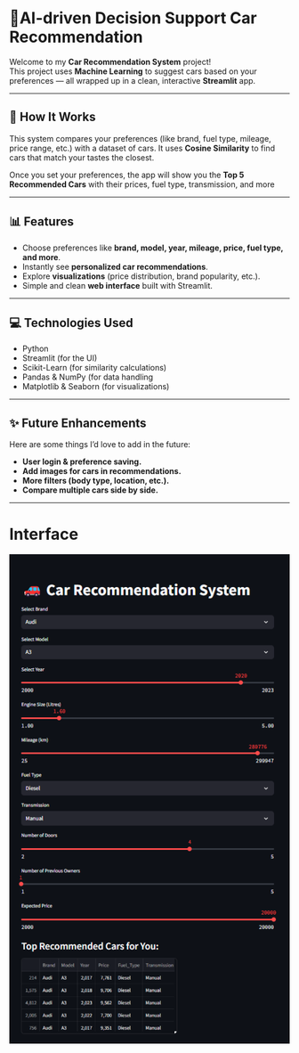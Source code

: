 # 🚗AI-driven Decision Support Car Recommendation

Welcome to my **Car Recommendation System** project!  
This project uses **Machine Learning** to suggest cars based on your preferences — all wrapped up in a clean, interactive **Streamlit** app.

---

## 🔧 How It Works

This system compares your preferences (like brand, fuel type, mileage, price range, etc.) with a dataset of cars. It uses **Cosine Similarity** to find cars that match your tastes the closest.

Once you set your preferences, the app will show you the **Top 5 Recommended Cars** with their prices, fuel type, transmission, and more

---

## 📊 Features

- Choose preferences like **brand, model, year, mileage, price, fuel type, and more**.
- Instantly see **personalized car recommendations**.
- Explore **visualizations** (price distribution, brand popularity, etc.).
- Simple and clean **web interface** built with Streamlit.

---

## 💻 Technologies Used

- Python
- Streamlit (for the UI)
- Scikit-Learn (for similarity calculations)
- Pandas & NumPy (for data handling
- Matplotlib & Seaborn (for visualizations)

---

## ✨ Future Enhancements

Here are some things I’d love to add in the future:
- **User login & preference saving.**
- **Add images for cars in recommendations.**
- **More filters (body type, location, etc.).**
- **Compare multiple cars side by side.**

---
# Interface

![App Screenshot](app_screenshot.png)
